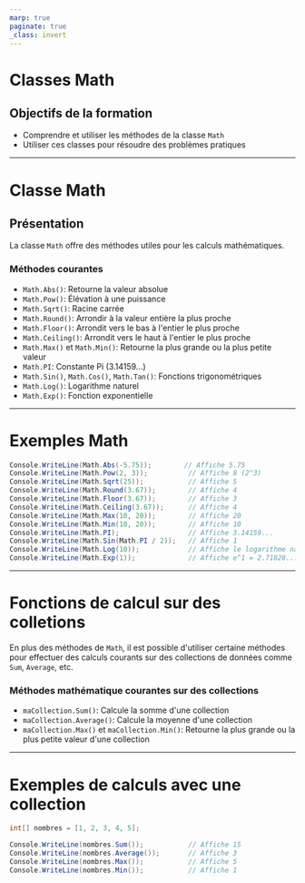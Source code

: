 ```yaml
---
marp: true
paginate: true
_class: invert
---
```


# Classes Math

## Objectifs de la formation
- Comprendre et utiliser les méthodes de la classe `Math`
- Utiliser ces classes pour résoudre des problèmes pratiques

---

# Classe Math

## Présentation

La classe `Math` offre des méthodes utiles pour les calculs mathématiques.

### Méthodes courantes
- `Math.Abs()`: Retourne la valeur absolue
- `Math.Pow()`: Élévation à une puissance
- `Math.Sqrt()`: Racine carrée
- `Math.Round()`: Arrondir à la valeur entière la plus proche
- `Math.Floor()`: Arrondit vers le bas à l'entier le plus proche
- `Math.Ceiling()`: Arrondit vers le haut à l'entier le plus proche
- `Math.Max()` et `Math.Min()`: Retourne la plus grande ou la plus petite valeur
- `Math.PI`: Constante Pi (3.14159...)
- `Math.Sin()`, `Math.Cos()`, `Math.Tan()`: Fonctions trigonométriques
- `Math.Log()`: Logarithme naturel
- `Math.Exp()`: Fonction exponentielle

---

# Exemples Math
```c#
Console.WriteLine(Math.Abs(-5.75));        // Affiche 5.75
Console.WriteLine(Math.Pow(2, 3));          // Affiche 8 (2^3)
Console.WriteLine(Math.Sqrt(25));           // Affiche 5
Console.WriteLine(Math.Round(3.67));        // Affiche 4
Console.WriteLine(Math.Floor(3.67));        // Affiche 3
Console.WriteLine(Math.Ceiling(3.67));      // Affiche 4
Console.WriteLine(Math.Max(10, 20));        // Affiche 20
Console.WriteLine(Math.Min(10, 20));        // Affiche 10
Console.WriteLine(Math.PI);                 // Affiche 3.14159...
Console.WriteLine(Math.Sin(Math.PI / 2));   // Affiche 1
Console.WriteLine(Math.Log(10));            // Affiche le logarithme naturel de 10
Console.WriteLine(Math.Exp(1));             // Affiche e^1 = 2.71828...
```
---

# Fonctions de calcul sur des colletions
En plus des méthodes de `Math`, il est possible d'utiliser certaine méthodes pour effectuer des calculs courants sur des collections de données comme `Sum`, `Average`, etc.

### Méthodes mathématique courantes sur des collections
- `maCollection.Sum()`: Calcule la somme d'une collection
- `maCollection.Average()`: Calcule la moyenne d'une collection
- `maCollection.Max()` et `maCollection.Min()`: Retourne la plus grande ou la plus petite valeur d'une collection

---

# Exemples de calculs avec une collection
```c#
int[] nombres = [1, 2, 3, 4, 5];

Console.WriteLine(nombres.Sum());           // Affiche 15
Console.WriteLine(nombres.Average());       // Affiche 3
Console.WriteLine(nombres.Max());           // Affiche 5
Console.WriteLine(nombres.Min());           // Affiche 1
```
